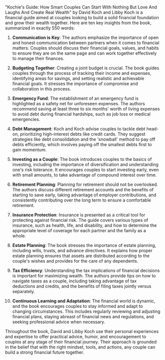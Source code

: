 "Kochie's Guide: How Smart Couples Can Start With Nothing But Love And Laughs And Create Real Wealth" by David Koch and Libby Koch is a financial guide aimed at couples looking to build a solid financial foundation and grow their wealth together. Here are ten key insights from the book, summarized in exactly 550 words:

1. **Communication is Key**:
   The authors emphasize the importance of open and honest communication between partners when it comes to financial matters. Couples should discuss their financial goals, values, and habits to ensure they are on the same page and can work together effectively to manage their finances.

2. **Budgeting Together**:
   Creating a joint budget is crucial. The book guides couples through the process of tracking their income and expenses, identifying areas for savings, and setting realistic and achievable financial goals. It stresses the importance of compromise and collaboration in this process.

3. **Emergency Fund**:
   The establishment of an emergency fund is highlighted as a safety net for unforeseen expenses. The authors recommend saving at least three to six months' worth of living expenses to avoid debt during financial hardships, such as job loss or medical emergencies.

4. **Debt Management**:
   Koch and Koch advise couples to tackle debt head-on, prioritizing high-interest debts like credit cards. They suggest strategies like debt consolidation and the 'snowball' method to pay off debts efficiently, which involves paying off the smallest debts first to gain momentum.

5. **Investing as a Couple**:
   The book introduces couples to the basics of investing, including the importance of diversification and understanding one's risk tolerance. It encourages couples to start investing early, even with small amounts, to take advantage of compound interest over time.

6. **Retirement Planning**:
   Planning for retirement should not be overlooked. The authors discuss different retirement accounts and the benefits of starting to save early, taking advantage of employer contributions, and consistently contributing over the long term to ensure a comfortable retirement.

7. **Insurance Protection**:
   Insurance is presented as a critical tool for protecting against financial risk. The guide covers various types of insurance, such as health, life, and disability, and how to determine the appropriate level of coverage for each partner and the family as a whole.

8. **Estate Planning**:
   The book stresses the importance of estate planning, including wills, trusts, and advance directives. It explains how proper estate planning ensures that assets are distributed according to the couple's wishes and provides for the care of any dependents.

9. **Tax Efficiency**:
   Understanding the tax implications of financial decisions is important for maximizing wealth. The authors provide tips on how to navigate taxes as a couple, including taking advantage of tax deductions and credits, and the benefits of filing taxes jointly versus separately.

10. **Continuous Learning and Adaptation**:
   The financial world is dynamic, and the book encourages couples to stay informed and adapt to changing circumstances. This includes regularly reviewing and adjusting financial plans, staying abreast of financial news and regulations, and seeking professional advice when necessary.

Throughout the book, David and Libby Koch use their personal experiences and expertise to offer practical advice, humor, and encouragement to couples at any stage of their financial journey. Their approach is grounded in the belief that with the right mindset, tools, and actions, any couple can build a strong financial future together.